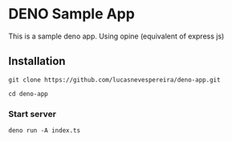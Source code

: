 # DENO Sample App

This is a sample deno app. Using opine (equivalent of express js)

## Installation

```
git clone https://github.com/lucasnevespereira/deno-app.git

```

```
cd deno-app

```

### Start server

```
deno run -A index.ts

```
